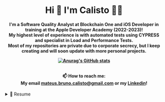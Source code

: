 <h1 align='center'>
Hi 👋 I'm Calisto 👨‍💻
</h1>
  
<h4 align='center'>
  
I'm a Software Quality Analyst at Blockchain One and iOS Developer in training at the Apple Developer Academy (2022-2023)! <br>
My highest level of experience is with automated tests using CYPRESS and specialist in Load and Performance Tests. <br>
Most of my repositories are private due to corporate secrecy, but I keep creating and will soon update with more personal projects. <br>
  
[![Anurag's GitHub stats](https://github-readme-stats.vercel.app/api?username=mbcalisto&theme=dark&show_icons=true)](https://github.com/anuraghazra/github-readme-stats)
  
  <br> 
📫 How to reach me: <br>
  My email <a href="mailto:mateus.bruno.calisto@gmail.com">mateus.bruno.calisto@gmail.com</a> or my 
  <a href="www.linkedin.com/mateuscalisto">Linkedin</a>!

</h4>

<details>
  <summary>📃 Resume</summary>
  
## Education

- 📖 **Computer Engineering**\
📆 2019 - 2024\
📍 **Instituto Federal de Educação, Ciência e Tecnologia do Ceará - IFCE** - Fortaleza, Brazil

## Experience

- 👨‍💻 **iOS Developer**\
📆 2021 - moment\
📍 **Apple Developer Academy** - Fortaleza/CE, Brazil
 

- 👨‍💻 **Software Quality Analyst**\
📆 2021 - moment\
📍 **Blockchain One** - Fortaleza/CE, Brazil
  
- 👨‍💻 **Programming Teacher**\
📆 2020 - jun/2021\
📍 **Cedaspy** - Fortaleza/CE, Brazil

## Knowledge
  
- 🖥 **Frameworks:**  <br>
<img src="https://img.shields.io/badge/Cypress-17202C?style=for-the-badge&logo=cypress&logoColor=white" />
<img src="https://img.shields.io/badge/Selenium-43B02A?style=for-the-badge&logo=Selenium&logoColor=white" />
<img src="https://img.shields.io/badge/Node.js-339933?style=for-the-badge&logo=nodedotjs&logoColor=white" />
 <br>

- 💾 **IDE:**  <br>
<img src="https://img.shields.io/badge/Visual_Studio_Code-0078D4?style=for-the-badge&logo=visual%20studio%20code&logoColor=white" />
<img src="https://img.shields.io/badge/Xcode-007ACC?style=for-the-badge&logo=Xcode&logoColor=white" />
    <p></p>

- ⌨️ **Languages:**  <br>
<img src="https://img.shields.io/badge/JavaScript-323330?style=for-the-badge&logo=javascript&logoColor=F7DF1E" />
<img src="https://img.shields.io/badge/json-5E5C5C?style=for-the-badge&logo=json&logoColor=white" />
<img src="https://img.shields.io/badge/Python-FFD43B?style=for-the-badge&logo=python&logoColor=blue" />
<img src="https://img.shields.io/badge/Swift-FA7343?style=for-the-badge&logo=swift&logoColor=white" />
<img src="https://img.shields.io/badge/Flutter-02569B?style=for-the-badge&logo=flutter&logoColor=white" target="blank_"/>
  <p></p>

[![Top Langs](https://github-readme-stats.vercel.app/api/top-langs/?username=mbcalisto&theme=dark&show_icons=true&langs_count=4)](https://github.com/anuraghazra/github-readme-stats)


</details>


